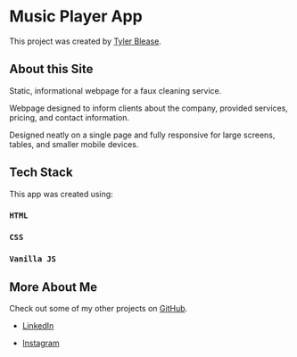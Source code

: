 # Music Player App

This project was created by [Tyler Blease](https://www.linkedin.com/in/tyler-blease/).

## About this Site

Static, informational webpage for a faux cleaning service.

Webpage designed to inform clients about the company, provided services, pricing, and contact information.

Designed neatly on a single page and fully responsive for large screens, tables, and smaller mobile devices.

## Tech Stack

This app was created using:

### `HTML`

### `CSS`

### `Vanilla JS`

## More About Me

Check out some of my other projects on [GitHub](https://github.com/Tymibl05).

- [LinkedIn](https://www.linkedin.com/in/tyler-blease/)

- [Instagram](https://www.instagram.com/tblease05/)
